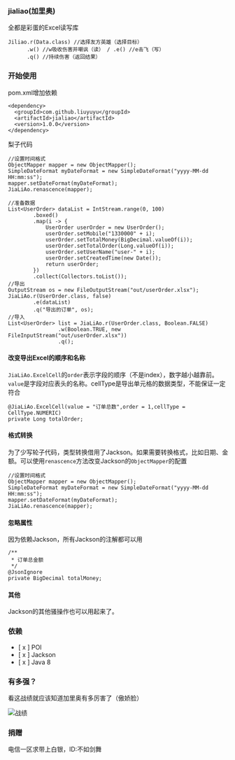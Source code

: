 ### jialiao(加里奥)

全都是彩蛋的Excel读写库
```
Jiliao.r(Data.class) //选择友方英雄（选择目标）
      .w() //w吸收伤害并嘲讽（读） / .e() //e击飞（写）
      .q() //持续伤害（返回结果）
```

### 开始使用

pom.xml增加依赖
```
<dependency>
  <groupId>com.github.liuyuyu</groupId>
  <artifactId>jialiao</artifactId>
  <version>1.0.0</version>
</dependency>
```
梨子代码
```
//设置时间格式
ObjectMapper mapper = new ObjectMapper();
SimpleDateFormat myDateFormat = new SimpleDateFormat("yyyy-MM-dd HH:mm:ss");
mapper.setDateFormat(myDateFormat);
JiaLiAo.renascence(mapper);

//准备数据
List<UserOrder> dataList = IntStream.range(0, 100)
        .boxed()
        .map(i -> {
            UserOrder userOrder = new UserOrder();
            userOrder.setMobile("1330000" + i);
            userOrder.setTotalMoney(BigDecimal.valueOf(i));
            userOrder.setTotalOrder(Long.valueOf(i));
            userOrder.setUserName("user-" + i);
            userOrder.setCreatedTime(new Date());
            return userOrder;
        })
        .collect(Collectors.toList());
//导出
OutputStream os = new FileOutputStream("out/userOrder.xlsx");
JiaLiAo.r(UserOrder.class, false)
        .e(dataList)
        .q("导出的订单", os);
//导入
List<UserOrder> list = JiaLiAo.r(UserOrder.class, Boolean.FALSE)
                .w(Boolean.TRUE, new FileInputStream("out/userOrder.xlsx"))
                .q();
```

#### 改变导出Excel的顺序和名称
```JiaLiAo.ExcelCell```的```order```表示字段的顺序（不是index），数字越小越靠前。```value```是字段对应表头的名称。cellType是导出单元格的数据类型，不能保证一定符合
```
@JiaLiAo.ExcelCell(value = "订单总数",order = 1,cellType = CellType.NUMERIC)
private Long totalOrder;
```

#### 格式转换
为了少写轮子代码，类型转换借用了Jackson。如果需要转换格式，比如日期、金额。可以使用```renascence```方法改变Jackson的```ObjectMapper```的配置
```
//设置时间格式
ObjectMapper mapper = new ObjectMapper();
SimpleDateFormat myDateFormat = new SimpleDateFormat("yyyy-MM-dd HH:mm:ss");
mapper.setDateFormat(myDateFormat);
JiaLiAo.renascence(mapper);
```

#### 忽略属性
因为依赖Jackson，所有Jackson的注解都可以用
```
/**
 * 订单总金额
 */
@JsonIgnore
private BigDecimal totalMoney;
```

#### 其他
Jackson的其他骚操作也可以用起来了。


### 依赖
- [ x ] POI
- [ x ] Jackson
- [ x ] Java 8

### 有多强？
看这战绩就应该知道加里奥有多厉害了（傲娇脸）

![战绩](doc/img/jialiao_zj.png)

### 捐赠

电信一区求带上白银，ID:不如剑舞